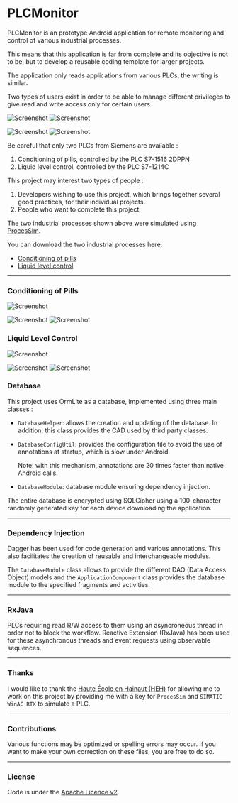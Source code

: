 PLCMonitor
===============================

PLCMonitor is an prototype Android application for remote monitoring and control of
various industrial processes.

This means that this application is far from complete and its objective is not
to be, but to develop a reusable coding template for larger projects.

The application only reads applications from various PLCs, the writing is similar.

Two types of users exist in order to be able to manage different privileges to
give read and write access only for certain users.

![Screenshot](assets/plcs.png "PLCs") ![Screenshot](assets/users.png
"Users")

![Screenshot](assets/about.png "About") ![Screenshot](assets/settings.png
"Settings")

Be careful that only two PLCs from Siemens are available :
  1. Conditioning of pills, controlled by the PLC S7-1516 2DPPN
  2. Liquid level control, controlled by the PLC S7-1214C
  
This project may interest two types of people :
  1. Developers wishing to use this project, which brings together several good
     practices, for their individual projects.
  2. People who want to complete this project.

The two industrial processes shown above were simulated using
[ProcesSim](http://www.heh.be/article-320-Presentation-de-ProcesSim).

You can download the two industrial processes here:

  - [Conditioning of pills](assets/resources/pills)
  - [Liquid level control](assets/resources/level-control)

--------------------

### Conditioning of Pills ###

![Screenshot](assets/pills.gif)

![Screenshot](assets/pills.png "Pills Conditioning (Part 1)") ![Screenshot](assets/pills2.png
"Pills Conditoning (Part 2)")

### Liquid Level Control ###

![Screenshot](assets/control.gif)

![Screenshot](assets/control.png "Liquid Level Control (Part 1)")
![Screenshot](assets/control2.png "Liquid Level Control (Part 2)")

### Database ###

This project uses OrmLite as a database, implemented using three main classes :

  - `DatabaseHelper`: allows the creation and updating of the database. In
    addition, this class provides the CAD used by third party classes.
	
  - `DatabaseConfigUtil`: provides the configuration file to avoid the use of
    annotations at startup, which is slow under Android.
	
	Note: with this mechanism, annotations are 20 times faster than native
    Android calls.
	
  - `DatabaseModule`: database module ensuring dependency injection.
  
The entire database is encrypted using SQLCipher using a 100-character randomly
generated key for each device downloading the application.

--------------------

### Dependency Injection ###

Dagger has been used for code generation and various annotations. This also
facilitates the creation of reusable and interchangeable modules.

The `DatabaseModule` class allows to provide the different DAO (Data Access
Object) models and the `ApplicationComponent` class provides the database module
to the specified fragments and activities.

--------------------

### RxJava ###

PLCs requiring read R/W access to them using an asyncroneous thread in order not
to block the workflow. Reactive Extension (RxJava) has been used for these
asynchronous threads and event requests using observable sequences.

--------------------

### Thanks ###

I would like to thank the [Haute École en Hainaut (HEH)](http://www.heh.be/) for
allowing me to work on this project by providing me with a key for `ProcesSim` and
`SIMATIC WinAC RTX` to simulate a PLC.

--------------------

### Contributions ###

Various functions may be optimized or spelling errors may occur. If you want to
make your own correction on these files, you are free to do so.

--------------------

### License ###

Code is under the [Apache Licence v2](https://www.apache.org/licenses/LICENSE-2.0.txt).
